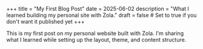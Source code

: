 +++
title = "My First Blog Post"
date = 2025-06-02
description = "What I learned building my personal site with Zola."
draft = false  # Set to true if you don't want it published yet
+++

This is my first post on my personal website built with Zola. I'm sharing what I learned while setting up the layout, theme, and content structure.
